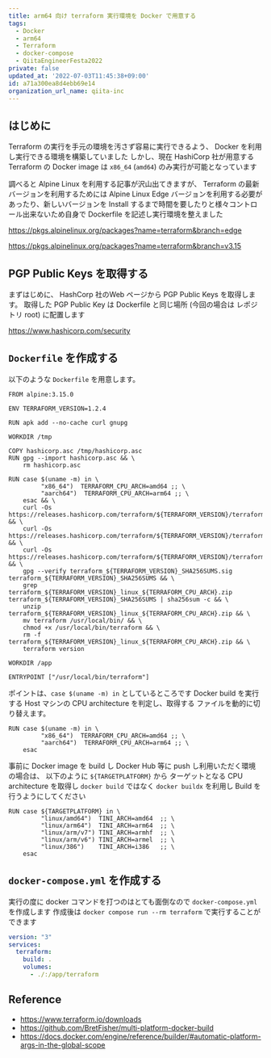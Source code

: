 ```yaml
---
title: arm64 向け terraform 実行環境を Docker で用意する
tags:
  - Docker
  - arm64
  - Terraform
  - docker-compose
  - QiitaEngineerFesta2022
private: false
updated_at: '2022-07-03T11:45:38+09:00'
id: a71a300ea8d4ebb69e14
organization_url_name: qiita-inc
---
```

## はじめに

Terraform の実行を手元の環境を汚さず容易に実行できるよう、 Docker を利用し実行できる環境を構築していました
しかし、現在 HashiCorp 社が用意する Terraform の Docker image は `x86_64` (`amd64`) のみ実行が可能となっています

調べると Alpine Linux を利用する記事が沢山出てきますが、 Terraform の最新バージョンを利用するためには Alpine Linux Edge バージョンを利用する必要があったり、新しいバージョンを Install するまで時間を要したりと様々コントロール出来ないため自身で Dockerfile を記述し実行環境を整えました

https://pkgs.alpinelinux.org/packages?name=terraform&branch=edge

https://pkgs.alpinelinux.org/packages?name=terraform&branch=v3.15


## PGP Public Keys を取得する

まずはじめに、 HashCorp 社のWeb ページから PGP Public Keys を取得します。
取得した PGP Public Key は Dockerfile と同じ場所 (今回の場合は レポジトリ root) に配置します

https://www.hashicorp.com/security


## `Dockerfile` を作成する

以下のような `Dockerfile` を用意します。


```dockerfile:Dockerfile
FROM alpine:3.15.0

ENV TERRAFORM_VERSION=1.2.4

RUN apk add --no-cache curl gnupg

WORKDIR /tmp

COPY hashicorp.asc /tmp/hashicorp.asc
RUN gpg --import hashicorp.asc && \
    rm hashicorp.asc

RUN case $(uname -m) in \
         "x86_64")  TERRAFORM_CPU_ARCH=amd64 ;; \
         "aarch64")  TERRAFORM_CPU_ARCH=arm64 ;; \
    esac && \
    curl -Os https://releases.hashicorp.com/terraform/${TERRAFORM_VERSION}/terraform_${TERRAFORM_VERSION}_linux_${TERRAFORM_CPU_ARCH}.zip && \
    curl -Os https://releases.hashicorp.com/terraform/${TERRAFORM_VERSION}/terraform_${TERRAFORM_VERSION}_SHA256SUMS && \
    curl -Os https://releases.hashicorp.com/terraform/${TERRAFORM_VERSION}/terraform_${TERRAFORM_VERSION}_SHA256SUMS.sig && \
    gpg --verify terraform_${TERRAFORM_VERSION}_SHA256SUMS.sig terraform_${TERRAFORM_VERSION}_SHA256SUMS && \
    grep terraform_${TERRAFORM_VERSION}_linux_${TERRAFORM_CPU_ARCH}.zip terraform_${TERRAFORM_VERSION}_SHA256SUMS | sha256sum -c && \
    unzip terraform_${TERRAFORM_VERSION}_linux_${TERRAFORM_CPU_ARCH}.zip && \
    mv terraform /usr/local/bin/ && \
    chmod +x /usr/local/bin/terraform && \
    rm -f terraform_${TERRAFORM_VERSION}_linux_${TERRAFORM_CPU_ARCH}.zip && \
    terraform version

WORKDIR /app

ENTRYPOINT ["/usr/local/bin/terraform"]
```

ポイントは、`case $(uname -m) in` としているところです
Docker build を実行する Host マシンの CPU architecture を判定し、取得する ファイルを動的に切り替えます。

```dockerfile:Dockerfile
RUN case $(uname -m) in \
         "x86_64")  TERRAFORM_CPU_ARCH=amd64 ;; \
         "aarch64")  TERRAFORM_CPU_ARCH=arm64 ;; \
    esac
```

事前に Docker image を build し Docker Hub 等に push し利用いただく環境の場合は、
以下のように `${TARGETPLATFORM}` から ターゲットとなる CPU architecture を取得し `docker build` ではなく `docker buildx` を利用し Build を行うようにしてください

```dockerfile:Dockerfile
RUN case ${TARGETPLATFORM} in \
         "linux/amd64")  TINI_ARCH=amd64  ;; \
         "linux/arm64")  TINI_ARCH=arm64  ;; \
         "linux/arm/v7") TINI_ARCH=armhf  ;; \
         "linux/arm/v6") TINI_ARCH=armel  ;; \
         "linux/386")    TINI_ARCH=i386   ;; \
    esac
```

## `docker-compose.yml` を作成する

実行の度に docker コマンドを打つのはとても面倒なので `docker-compose.yml` を作成します
作成後は `docker compose run --rm terraform` で実行することができます

```yml:docker-compose.yml
version: "3"
services:
  terraform:
    build: .
    volumes:
      - ./:/app/terraform
```

## Reference

- https://www.terraform.io/downloads
- https://github.com/BretFisher/multi-platform-docker-build
- https://docs.docker.com/engine/reference/builder/#automatic-platform-args-in-the-global-scope
